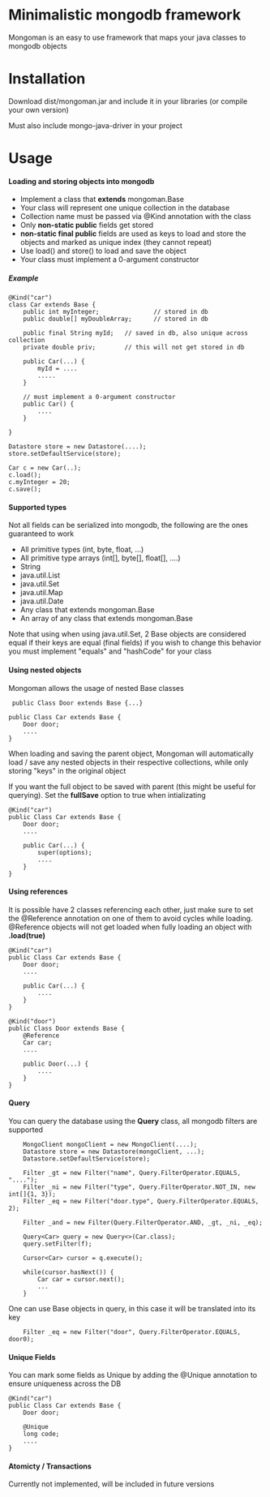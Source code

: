 # Minimalistic mongodb framework

Mongoman is an easy to use framework that maps your java classes to mongodb objects


# Installation

Download dist/mongoman.jar and include it in your libraries (or compile your own version)

Must also include mongo-java-driver in your project

# Usage

#### Loading and storing objects into mongodb
- Implement a class that **extends** mongoman.Base
- Your class will represent one unique collection in the database
- Collection name must be passed via @Kind annotation with the class
- Only **non-static public** fields get stored
- **non-static final public** fields are used as keys to load and store the objects and marked as unique index (they cannot repeat)
- Use load() and store() to load and save the object
- Your class must implement a 0-argument constructor

##### Example

```
@Kind("car")
class Car extends Base {
    public int myInteger;               // stored in db
    public double[] myDoubleArray;      // stored in db
   
    public final String myId;   // saved in db, also unique across collection
    private double priv;        // this will not get stored in db

    public Car(...) {
        myId = ....
        .....
    }
    
    // must implement a 0-argument constructor
    public Car() {
        ....
    }
        
}
```

```
Datastore store = new Datastore(....);
store.setDefaultService(store);

Car c = new Car(..);
c.load();
c.myInteger = 20;
c.save();
```

#### Supported types
Not all fields can be serialized into mongodb, the following are the ones guaranteed to work

- All primitive types (int, byte, float, ...)
- All primitive type arrays (int[], byte[], float[], ....)
- String
- java.util.List
- java.util.Set
- java.util.Map
- java.util.Date
- Any class that extends mongoman.Base
- An array of any class that extends mongoman.Base

Note that using when using java.util.Set, 2 Base objects are considered equal if their keys are equal (final fields)
if you wish to change this behavior you must implement "equals" and "hashCode" for your class

#### Using nested objects
Mongoman allows the usage of nested Base classes

``` public Class Door extends Base {...}```
``` 
public Class Car extends Base {
    Door door;
    ....
}
```

When loading and saving the parent object, Mongoman will automatically load / save any nested objects in their respective collections, while only storing "keys" in the original object

If you want the full object to be saved with parent (this might be useful for querying). Set the **fullSave** option to true when intializating
``` 
@Kind("car")
public Class Car extends Base {
    Door door;
    ....
    
    public Car(...) {
        super(options);
        ....
    }
}
```

#### Using references
It is possible have 2 classes referencing each other, just make sure to set the @Reference annotation on one of them to avoid cycles while loading.
@Reference objects will not get loaded when fully loading an object with **.load(true)**

``` 
@Kind("car")
public Class Car extends Base {
    Door door;
    ....
    
    public Car(...) {
        ....
    }
}

@Kind("door")
public Class Door extends Base {
    @Reference
    Car car;
    ....
    
    public Door(...) {
        ....
    }
}
```

#### Query
You can query the database using the **Query** class, all mongodb filters are supported

```
    MongoClient mongoClient = new MongoClient(....);
    Datastore store = new Datastore(mongoClient, ...);
    Datastore.setDefaultService(store);

    Filter _gt = new Filter("name", Query.FilterOperator.EQUALS, "....");
    Filter _ni = new Filter("type", Query.FilterOperator.NOT_IN, new int[]{1, 3});
    Filter _eq = new Filter("door.type", Query.FilterOperator.EQUALS, 2);

    Filter _and = new Filter(Query.FilterOperator.AND, _gt, _ni, _eq);

    Query<Car> query = new Query<>(Car.class);
    query.setFilter(f);
        
    Cursor<Car> cursor = q.execute();

    while(cursor.hasNext()) {
        Car car = cursor.next();
        ...
    }
```

One can use Base objects in query, in this case it will be translated into its key
```
    Filter _eq = new Filter("door", Query.FilterOperator.EQUALS, door0);
```

#### Unique Fields
You can mark some fields as Unique by adding the @Unique annotation to ensure uniqueness across the DB

``` 
@Kind("car")
public Class Car extends Base {
    Door door;

    @Unique
    long code;
    ....
}
```

#### Atomicty / Transactions
Currently not implemented, will be included in future versions
